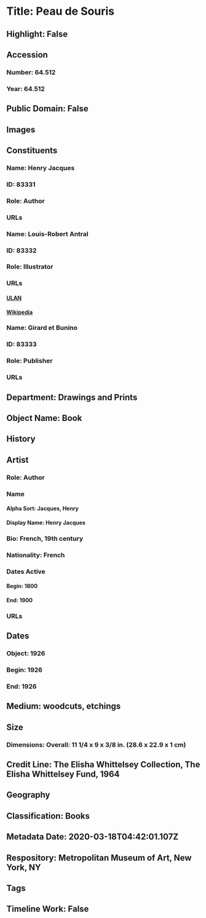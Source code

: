 # Title: Peau de Souris
## Highlight: False
## Accession
### Number: 64.512
### Year: 64.512
## Public Domain: False
## Images
## Constituents
### Name: Henry Jacques
### ID: 83331
### Role: Author
### URLs
### Name: Louis-Robert Antral
### ID: 83332
### Role: Illustrator
### URLs
#### [ULAN](http://vocab.getty.edu/page/ulan/500092898)
#### [Wikipedia](https://www.wikidata.org/wiki/Q3435782)
### Name: Girard et Bunino
### ID: 83333
### Role: Publisher
### URLs
## Department: Drawings and Prints
## Object Name: Book
## History
## Artist
### Role: Author
### Name
#### Alpha Sort: Jacques, Henry
#### Display Name: Henry Jacques
### Bio: French, 19th century
### Nationality: French
### Dates Active
#### Begin: 1800
#### End: 1900
### URLs
## Dates
### Object: 1926
### Begin: 1926
### End: 1926
## Medium: woodcuts, etchings
## Size
### Dimensions: Overall: 11 1/4 x 9 x 3/8 in. (28.6 x 22.9 x 1 cm)
## Credit Line: The Elisha Whittelsey Collection, The Elisha Whittelsey Fund, 1964
## Geography
## Classification: Books
## Metadata Date: 2020-03-18T04:42:01.107Z
## Respository: Metropolitan Museum of Art, New York, NY
## Tags
## Timeline Work: False